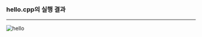 <h3>hello.cpp의 실행 결과</h3>
<hr>


![hello](https://github.com/Gdongu/GamePgm/assets/5086c673-8dde-4eb2-9d52-205835e92cec)
